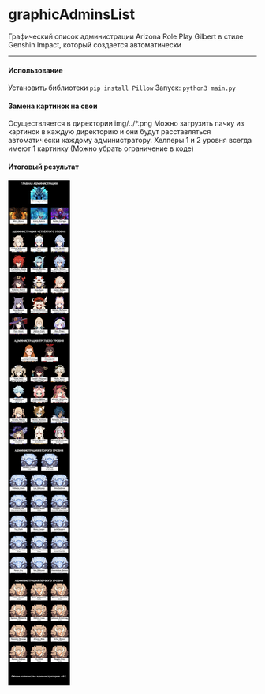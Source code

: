 # graphicAdminsList
Графический список администрации Arizona Role Play Gilbert в стиле Genshin Impact, который создается автоматически

------------


#### Использование
Установить библиотеки
`pip install Pillow`
Запуск:
`python3 main.py`

#### Замена картинок на свои

Осуществляется в директории img/../*.png
Можно загрузить пачку из картинок в каждую директорию и они будут расставляться автоматически каждому администратору.
Хелперы 1 и 2 уровня всегда имеют 1 картинку (Можно убрать ограничение в коде)

#### Итоговый результат
[![](https://github.com/qskateboard/graphicAdminsList/blob/master/result.png?raw=true)](https://github.com/qskateboard/graphicAdminsList/blob/master/result.png?raw=true)
